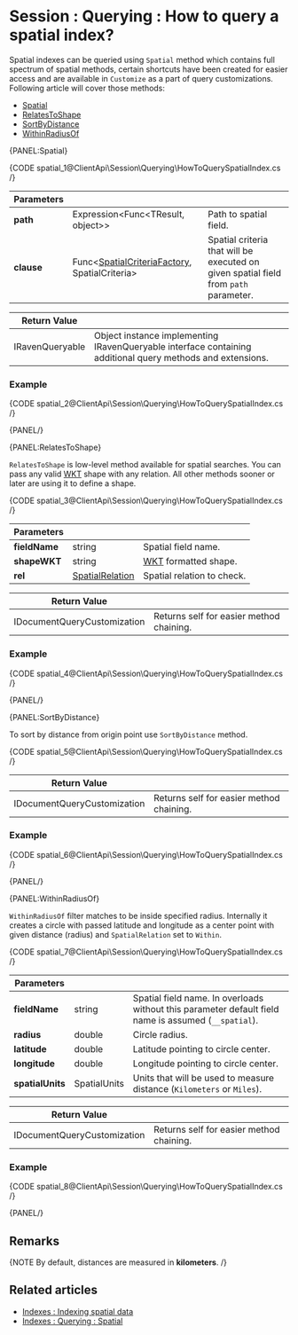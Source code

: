 # Session : Querying : How to query a spatial index?

Spatial indexes can be queried using `Spatial` method which contains full spectrum of spatial methods, certain shortcuts have been created for easier access and are available in `Customize` as a part of query customizations. Following article will cover those methods:

- [Spatial](../../../client-api/session/querying/how-to-query-a-spatial-index#spatial)
- [RelatesToShape](../../../client-api/session/querying/how-to-query-a-spatial-index#relatestoshape)
- [SortByDistance](../../../client-api/session/querying/how-to-query-a-spatial-index#sortbydistance)
- [WithinRadiusOf](../../../client-api/session/querying/how-to-query-a-spatial-index#withinradiusof)

{PANEL:Spatial}

{CODE spatial_1@ClientApi\Session\Querying\HowToQuerySpatialIndex.cs /}

| Parameters | | |
| ------------- | ------------- | ----- |
| **path** | Expression<Func&lt;TResult, object&gt;> | Path to spatial field. |
| **clause** | Func<[SpatialCriteriaFactory](../../../glossary/spatial-criteria-factory), SpatialCriteria> | Spatial criteria that will be executed on given spatial field from `path` parameter. |

| Return Value | |
| ------------- | ----- |
| IRavenQueryable | Object instance implementing IRavenQueryable interface containing additional query methods and extensions. |

### Example

{CODE spatial_2@ClientApi\Session\Querying\HowToQuerySpatialIndex.cs /}

{PANEL/}

{PANEL:RelatesToShape}

`RelatesToShape` is low-level method available for spatial searches. You can pass any valid [WKT](http://en.wikipedia.org/wiki/Well-known_text) shape with any relation.  All other methods sooner or later are using it to define a shape.

{CODE spatial_3@ClientApi\Session\Querying\HowToQuerySpatialIndex.cs /}

| Parameters | | |
| ------------- | ------------- | ----- |
| **fieldName** | string | Spatial field name. |
| **shapeWKT** | string | [WKT](http://en.wikipedia.org/wiki/Well-known_text) formatted shape. |
| **rel** | [SpatialRelation](../../../glossary/spatial-relation) | Spatial relation to check. |

| Return Value | |
| ------------- | ----- |
| IDocumentQueryCustomization | Returns self for easier method chaining. |

### Example

{CODE spatial_4@ClientApi\Session\Querying\HowToQuerySpatialIndex.cs /}

{PANEL/}

{PANEL:SortByDistance}

To sort by distance from origin point use `SortByDistance` method.

{CODE spatial_5@ClientApi\Session\Querying\HowToQuerySpatialIndex.cs /}

| Return Value | |
| ------------- | ----- |
| IDocumentQueryCustomization | Returns self for easier method chaining. |

### Example

{CODE spatial_6@ClientApi\Session\Querying\HowToQuerySpatialIndex.cs /}

{PANEL/}

{PANEL:WithinRadiusOf}

`WithinRadiusOf` filter matches to be inside specified radius. Internally it creates a circle with passed latitude and longitude as a center point with given distance (radius) and `SpatialRelation` set to `Within`.

{CODE spatial_7@ClientApi\Session\Querying\HowToQuerySpatialIndex.cs /}

| Parameters | | |
| ------------- | ------------- | ----- |
| **fieldName** | string | Spatial field name. In overloads without this parameter default field name is assumed (`__spatial`). |
| **radius** | double | Circle radius. | 
| **latitude** | double | Latitude pointing to circle center. |
| **longitude** | double | Longitude pointing to circle center. |
| **spatialUnits** | SpatialUnits | Units that will be used to measure distance (`Kilometers` or `Miles`). |

| Return Value | |
| ------------- | ----- |
| IDocumentQueryCustomization | Returns self for easier method chaining. |

### Example

{CODE spatial_8@ClientApi\Session\Querying\HowToQuerySpatialIndex.cs /}

{PANEL/}

## Remarks

{NOTE By default, distances are measured in **kilometers**. /}

## Related articles

- [Indexes : Indexing spatial data](../../../indexes/indexing-spatial-data)   
- [Indexes : Querying : Spatial](../../../indexes/querying/spatial)   